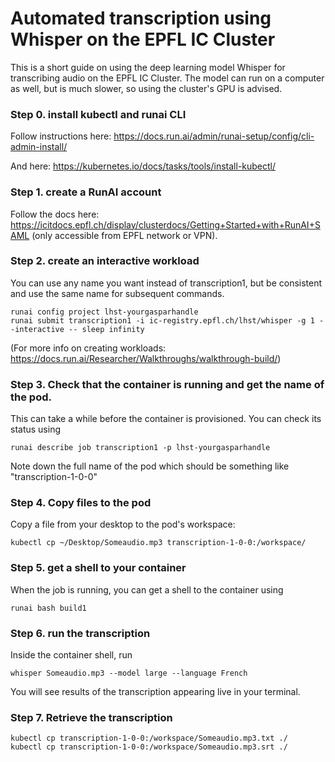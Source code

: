# Automated transcription using Whisper on the EPFL IC Cluster

This is a short guide on using the deep learning model Whisper for transcribing audio on the EPFL IC Cluster. The model can run on a computer as well, but is much slower, so using the cluster's GPU is advised.

### Step 0. install kubectl and runai CLI

Follow instructions here: https://docs.run.ai/admin/runai-setup/config/cli-admin-install/ 

And here: https://kubernetes.io/docs/tasks/tools/install-kubectl/

### Step 1. create a RunAI account

Follow the docs here: https://icitdocs.epfl.ch/display/clusterdocs/Getting+Started+with+RunAI+SAML (only accessible from EPFL network or VPN).

### Step 2. create an interactive workload


You can use any name you want instead of transcription1, but be consistent and use the same name for subsequent commands.

```
runai config project lhst-yourgasparhandle
runai submit transcription1 -i ic-registry.epfl.ch/lhst/whisper -g 1 --interactive -- sleep infinity
```

(For more info on creating workloads: https://docs.run.ai/Researcher/Walkthroughs/walkthrough-build/)

### Step 3. Check that the container is running and get the name of the pod.

This can take a while before the container is provisioned. You can check its status using 

```
runai describe job transcription1 -p lhst-yourgasparhandle
```

Note down the full name of the pod which should be something like "transcription-1-0-0"

### Step 4. Copy files to the pod

Copy a file from your desktop to the pod's workspace:

```
kubectl cp ~/Desktop/Someaudio.mp3 transcription-1-0-0:/workspace/
```

### Step 5. get a shell to your container

When the job is running, you can get a shell to the container using

```
runai bash build1
```

### Step 6. run the transcription 

Inside the container shell, run

```
whisper Someaudio.mp3 --model large --language French
```

You will see results of the transcription appearing live in your terminal. 

### Step 7. Retrieve the transcription

```
kubectl cp transcription-1-0-0:/workspace/Someaudio.mp3.txt ./
kubectl cp transcription-1-0-0:/workspace/Someaudio.mp3.srt ./
```

